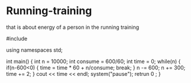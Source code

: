 # Running-training
 that is  about energy of a person in the running training

#include<iostream>
 
 using namespaces std;
 
 int main()
 {
   int n = 10000;
   int consume = 600/60;
   int time = 0;
   while(n)
   {
     if(n-600<0)
     {
       time = time * 60 + n/consume;
       break;
     }
     n -= 600;
     n += 300;
     time += 2;
   }
   cout << time << endl;
   system("pause");
   retrun 0 ;
 }

